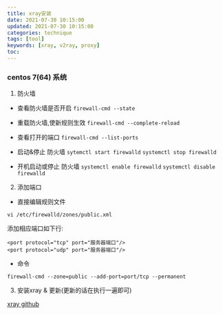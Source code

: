 ```yaml
---
title: xray安装
date: 2021-07-30 10:15:00
updated: 2021-07-30 10:15:00
categories: technique
tags: [tool]
keywords: [xray, v2ray, proxy]
toc:
---
```


### centos 7(64) 系统

1. 防火墙

- 查看防火墙是否开启
`firewall-cmd --state`

- 重载防火墙,使新规则生效
`firewall-cmd --complete-reload`

- 查看打开的端口
`firewall-cmd --list-ports`

- 启动&停止 防火墙
`sytemctl start firewalld`
`systemctl stop firewalld`
<!-- more -->
- 开机启动或停止 防火墙
`systemctl enable firewalld`
`systemctl disable firewalld`

2. 添加端口

- 直接编辑规则文件

`vi /etc/firewalld/zones/public.xml`

添加相应端口如下行:
```
<port protocol="tcp" port="服务器端口"/>
<port protocol="udp" port="服务器端口"/>
```

- 命令

`firewall-cmd --zone=public --add-port=port/tcp --permanent`


3. 安装xray & 更新(更新的话在执行一遍即可)

[xray github](https://github.com/XTLS/Xray-install)
